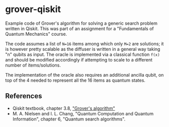 # grover-qiskit
Example code of Grover's algorithm for solving a generic search problem written in Qiskit. This was part of an assignment for a "Fundamentals of Quantum Mechanics" course.

The code assumes a list of `N=16` items among which only `M=2` are solutions; it is however pretty scalable as the diffuser is written in a general way taking "n" qubits as input. The oracle is implemented via a classical function `f(x)` and should be modified accordingly if attempting to scale to a different number of items/solutions.

The implementation of the oracle also requires an additional ancilla qubit, on top of the 4 needed to represent all the 16 items as quantum states.

## References
* Qiskit textbook, chapter 3.8, ["Grover's algorithm"](https://qiskit.org/textbook/ch-algorithms/grover.html#introduction)
* M. A. Nielsen and I. L. Chang, "Quantum Computation and Quantum Information", chapter 6, "Quantum search algorithms".
